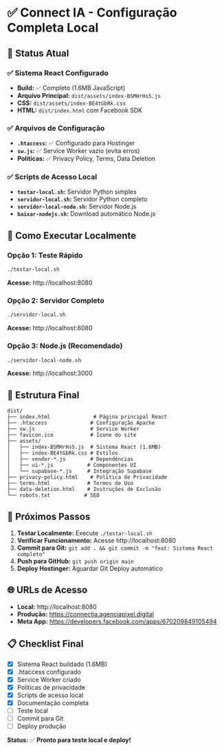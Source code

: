 # ✅ Connect IA - Configuração Completa Local

## 🎯 Status Atual

### ✅ **Sistema React Configurado**
- **Build:** ✅ Completo (1.6MB JavaScript)
- **Arquivo Principal:** `dist/assets/index-BSMHrHs5.js`
- **CSS:** `dist/assets/index-BE4tGbRk.css`
- **HTML:** `dist/index.html` com Facebook SDK

### ✅ **Arquivos de Configuração**
- **`.htaccess`:** ✅ Configurado para Hostinger
- **`sw.js`:** ✅ Service Worker vazio (evita erros)
- **Políticas:** ✅ Privacy Policy, Terms, Data Deletion

### ✅ **Scripts de Acesso Local**
- **`testar-local.sh`:** Servidor Python simples
- **`servidor-local.sh`:** Servidor Python completo
- **`servidor-local-node.sh`:** Servidor Node.js
- **`baixar-nodejs.sh`:** Download automático Node.js

## 🚀 Como Executar Localmente

### Opção 1: Teste Rápido
```bash
./testar-local.sh
```
**Acesse:** http://localhost:8080

### Opção 2: Servidor Completo
```bash
./servidor-local.sh
```
**Acesse:** http://localhost:8080

### Opção 3: Node.js (Recomendado)
```bash
./servidor-local-node.sh
```
**Acesse:** http://localhost:3000

## 📁 Estrutura Final

```
dist/
├── index.html              # Página principal React
├── .htaccess              # Configuração Apache
├── sw.js                  # Service Worker
├── favicon.ico            # Ícone do site
├── assets/
│   ├── index-BSMHrHs5.js  # Sistema React (1.6MB)
│   ├── index-BE4tGbRk.css # Estilos
│   ├── vendor-*.js        # Dependências
│   ├── ui-*.js           # Componentes UI
│   └── supabase-*.js     # Integração Supabase
├── privacy-policy.html    # Política de Privacidade
├── terms.html            # Termos de Uso
├── data-deletion.html    # Instruções de Exclusão
└── robots.txt           # SEO
```

## 🔧 Próximos Passos

1. **Testar Localmente:** Execute `./testar-local.sh`
2. **Verificar Funcionamento:** Acesse http://localhost:8080
3. **Commit para Git:** `git add . && git commit -m "feat: Sistema React completo"`
4. **Push para GitHub:** `git push origin main`
5. **Deploy Hostinger:** Aguardar Git Deploy automático

## 🌐 URLs de Acesso

- **Local:** http://localhost:8080
- **Produção:** https://connectia.agenciapixel.digital
- **Meta App:** https://developers.facebook.com/apps/670209849105494

## 📋 Checklist Final

- [x] Sistema React buildado (1.6MB)
- [x] .htaccess configurado
- [x] Service Worker criado
- [x] Políticas de privacidade
- [x] Scripts de acesso local
- [x] Documentação completa
- [ ] Teste local
- [ ] Commit para Git
- [ ] Deploy produção

**Status:** ✅ **Pronto para teste local e deploy!**
